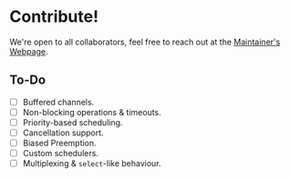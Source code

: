 # Contribute!
We're open to all collaborators, feel free to reach out at the [Maintainer's Webpage](haroonbedi.com).

## To-Do
- [ ] Buffered channels.
- [ ] Non-blocking operations & timeouts.
- [ ] Priority-based scheduling.
- [ ] Cancellation support.
- [ ] Biased Preemption.
- [ ] Custom schedulers.
- [ ] Multiplexing & `select`-like behaviour.
